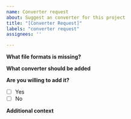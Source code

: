 ```yaml
---
name: Converter request
about: Suggest an converter for this project
title: "[Converter Request]"
labels: "converter request"
assignees: ''

---
```


**What file formats is missing?**
<!-- Provide an example of what you would like to convert -->

**What converter should be added**
<!-- It has to be free and preferably open source -->

**Are you willing to add it?**
<!-- Adding a converter is very easy just copy one of the existing and modify it -->
- [ ] Yes
- [ ] No

**Additional context**
<!-- Add any other context or screenshots about the feature request here. -->